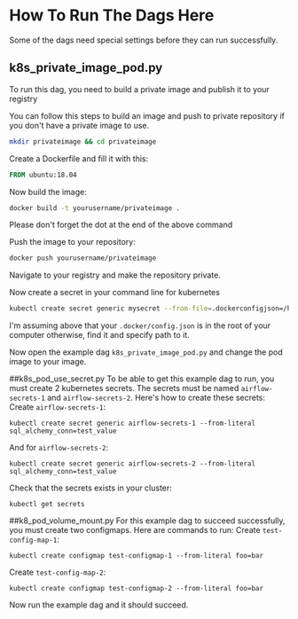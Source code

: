 # How To Run The Dags Here
Some of the dags need special settings before they can run successfully.

## k8s_private_image_pod.py
To run this dag, you need to build a private image and publish it to your registry

You can follow this steps to build an image and push to private repository if you don't
have a private image to use.

```bash
mkdir privateimage && cd privateimage
```
Create a Dockerfile and fill it with this:
```dockerfile
FROM ubuntu:18.04

```
Now build the image:
```bash
docker build -t yourusername/privateimage .
```
Please don't forget the dot at the end of the above command

Push the image to your repository:
```bash
docker push yourusername/privateimage
```

Navigate to your registry and make the repository private.

Now create a secret in your command line for kubernetes
```bash
kubectl create secret generic mysecret --from-file=.dockerconfigjson=/home/yourusername/.docker/config.json --type=kubernestes.io/dockerconfigjson
```
I'm assuming above that your `.docker/config.json` is in the root of your computer
otherwise, find it and specify path to it.

Now open the example dag `k8s_private_image_pod.py` and change the pod image
to your image.

##k8s_pod_use_secret.py
To be able to get this example dag to run, you must create 2 kubernetes secrets.
The secrets must be named `airflow-secrets-1` and `airflow-secrets-2`.
Here's how to create these secrets:
Create `airflow-secrets-1`:
```
kubectl create secret generic airflow-secrets-1 --from-literal sql_alchemy_conn=test_value
```
And for `airflow-secrets-2`:
```
kubectl create secret generic airflow-secrets-2 --from-literal sql_alchemy_conn=test_value
```
Check that the secrets exists in your cluster:
```
kubectl get secrets
```

##k8_pod_volume_mount.py
For this example dag to succeed successfully, you must create two configmaps.
Here are commands to run:
Create `test-config-map-1`:
```
kubectl create configmap test-configmap-1 --from-literal foo=bar
```
Create `test-config-map-2`:
```
kubectl create configmap test-configmap-2 --from-literal foo=bar
```
Now run the example dag and it should succeed.
